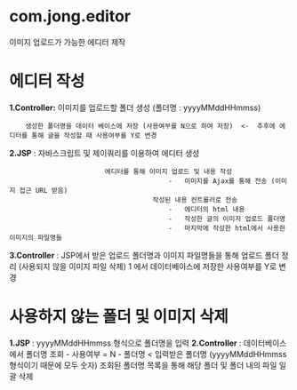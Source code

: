 # com.jong.editor
이미지 업로드가 가능한 에디터 제작
 
# 에디터 작성
**1.Controller:** 이미지를 업로드할 폴더 생성 (폴더명 : yyyyMMddHHmmss)

		생성한 폴더명을 데이터 베이스에 저장 (사용여부를 N으로 하여 저장)	<-	추후에 에디터를 통해 글을 작성할 때 사용여부를 Y로 변경





**2.JSP**					:	자바스크립트 및 제이쿼리를 이용하여 에디터 생성


							에디터를 통해 이미지 업로드 및 내용 작성
											-	이미지를 Ajax를 통해 전송 (이미지 접근 URL 받음)
										작성된 내용 컨트롤러로 전송
											-	에디터의 html 내용
											-	작성한 글의 이미지 업로드 폴더명
											-	마지막에 작성한 html에서 사용한 이미지의 파일명들
**3.Controller**	:	JSP에서 받은 업로드 폴더명과 이미지 파일명들을 통해 업로드 폴더 정리 (사용되지 않을 이미지 파일 삭제)
										1 에서 데이터베이스에 저장한 사용여부를 Y로 변경

# 사용하지 않는 폴더 및 이미지 삭제
**1.JSP**					:	yyyyMMddHHmmss 형식으로 폴더명을 입력
**2.Controller**	:	데이터베이스에서 폴더명 조회
											-	사용여부 = N
											-	폴더명 < 입력받은 폴더명 (yyyyMMddHHmmss 형식이기 때문에 모두 숫자)
										조회된 폴더명 목록을 통해 해당 폴더 및 폴더 내의 파일 일괄 삭제
